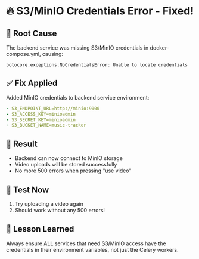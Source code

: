 # 🔥 S3/MinIO Credentials Error - Fixed!

## 🐛 Root Cause
The backend service was missing S3/MinIO credentials in docker-compose.yml, causing:
```
botocore.exceptions.NoCredentialsError: Unable to locate credentials
```

## ✅ Fix Applied
Added MinIO credentials to backend service environment:
```yaml
- S3_ENDPOINT_URL=http://minio:9000
- S3_ACCESS_KEY=minioadmin
- S3_SECRET_KEY=minioadmin
- S3_BUCKET_NAME=music-tracker
```

## 🎯 Result
- Backend can now connect to MinIO storage
- Video uploads will be stored successfully
- No more 500 errors when pressing "use video"

## 🧪 Test Now
1. Try uploading a video again
2. Should work without any 500 errors!

## 📝 Lesson Learned
Always ensure ALL services that need S3/MinIO access have the credentials in their environment variables, not just the Celery workers.